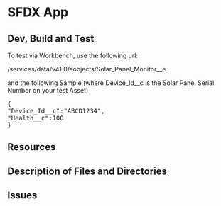 # SFDX  App

## Dev, Build and Test
To test via Workbench, use the following url:

/services/data/v41.0/sobjects/Solar_Panel_Monitor__e

and the following Sample (where Device_Id__c is the Solar Panel Serial Number on your test Asset)

<pre>
{
"Device_Id__c":"ABCD1234",
"Health__c":100
}
</pre>

## Resources


## Description of Files and Directories


## Issues


